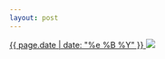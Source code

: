 ```yaml
---
layout: post
---
```


<p>
  <a href="/113">
    <time>{{ page.date | date: "%e %B %Y" }}</time>
    <img src="{{ site.assets_url }}/113.jpg">
  </a>
  
</p>
